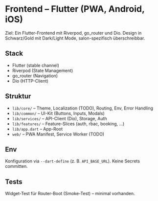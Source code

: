 <!--
  Frontend README (German). Code comments in English within source files.
-->

# Frontend – Flutter (PWA, Android, iOS)

Ziel: Ein Flutter-Frontend mit Riverpod, go_router und Dio. Design in Schwarz/Gold mit Dark/Light Mode, salon-spezifisch überschreibbar.

## Stack
- Flutter (stable channel)
- Riverpod (State Management)
- go_router (Navigation)
- Dio (HTTP-Client)

## Struktur
- `lib/core/` – Theme, Localization (TODO), Routing, Env, Error Handling
- `lib/common/` – UI-Kit (Buttons, Inputs, Modals)
- `lib/services/` – API-Client (Dio), Storage, Auth
- `lib/features/` – Feature-Slices (auth, rbac, booking, ...)
- `lib/app.dart` – App-Root
- `web/` – PWA Manifest, Service Worker (TODO)

## Env
Konfiguration via `--dart-define` (z. B. `API_BASE_URL`). Keine Secrets committen.

## Tests
Widget-Test für Router-Boot (Smoke-Test) – minimal vorhanden.

